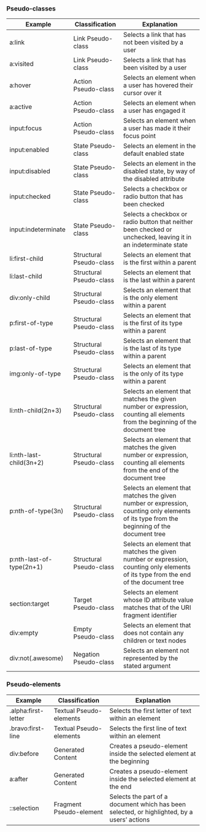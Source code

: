 ### Pseudo-classes 

| Example | Classification | Explanation |
|---|---|---|
| a:link | Link Pseudo-class | Selects a link that has not been visited by a user |
| a:visited | Link Pseudo-class | Selects a link that has been visited by a user |
| a:hover | Action Pseudo-class | Selects an element when a user has hovered their cursor over it |
| a:active | Action Pseudo-class | Selects an element when a user has engaged it |
| input:focus | Action Pseudo-class | Selects an element when a user has made it their focus point |
| input:enabled | State Pseudo-class | Selects an element in the default enabled state |
| input:disabled | State Pseudo-class | Selects an element in the disabled state, by way of the disabled attribute |
| input:checked | State Pseudo-class | Selects a checkbox or radio button that has been checked |
| input:indeterminate | State Pseudo-class | Selects a checkbox or radio button that neither been checked or unchecked, leaving it in an indeterminate state |
| li:first-child | Structural Pseudo-class | Selects an element that is the first within a parent |
| li:last-child | Structural Pseudo-class | Selects an element that is the last within a parent |
| div:only-child | Structural Pseudo-class | Selects an element that is the only element within a parent |
| p:first-of-type | Structural Pseudo-class | Selects an element that is the first of its type within a parent |
| p:last-of-type | Structural Pseudo-class | Selects an element that is the last of its type within a parent |
| img:only-of-type | Structural Pseudo-class | Selects an element that is the only of its type within a parent |
| li:nth-child(2n+3) | Structural Pseudo-class | Selects an element that matches the given number or expression, counting all elements from the beginning of the document tree |
| li:nth-last-child(3n+2) | Structural Pseudo-class | Selects an element that matches the given number or expression, counting all elements from the end of the document tree |
| p:nth-of-type(3n) | Structural Pseudo-class | Selects an element that matches the given number or expression, counting only elements of its type from the beginning of the document tree
| p:nth-last-of-type(2n+1) | Structural Pseudo-class | Selects an element that matches the given number or expression, counting only elements of its type from the end of the document tree |
| section:target | Target Pseudo-class | Selects an element whose ID attribute value matches that of the URI fragment identifier |
| div:empty | Empty Pseudo-class | Selects an element that does not contain any children or text nodes |
| div:not(.awesome) | Negation Pseudo-class | Selects an element not represented by the stated argument |

### Pseudo-elements 

| Example | Classification | Explanation |
|---|---|---|
| .alpha:first-letter | Textual Pseudo-elements | Selects the first letter of text within an element |
| .bravo:first-line | Textual Pseudo-elements | Selects the first line of text within an element |
| div:before | Generated Content | Creates a pseudo-element inside the selected element at the beginning |
| a:after | Generated Content | Creates a pseudo-element inside the selected element at the end |
| ::selection | Fragment Pseudo-element | Selects the part of a document which has been selected, or highlighted, by a users’ actions |


